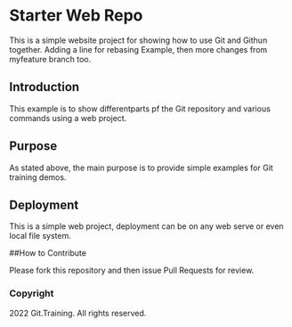 # Starter Web Repo

This is a simple website project for showing how to use Git and Githun together. Adding a line for rebasing Example, then more changes from myfeature branch too.


## Introduction

This example is to show differentparts pf the Git repository and various commands using a web project. 

## Purpose

As stated above, the main purpose is to provide simple examples for Git training demos.

## Deployment

This is a simple web project, deployment can be on any web serve or even local file system.


##How to Contribute

Please fork this repository and then issue Pull Requests for review.

### Copyright
2022 Git.Training. All rights reserved.